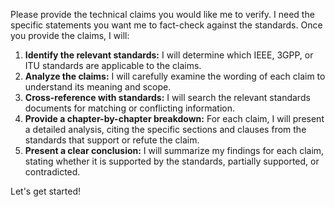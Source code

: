Please provide the technical claims you would like me to verify. I need the specific statements you want me to fact-check against the standards.  Once you provide the claims, I will: 

1. **Identify the relevant standards:** I will determine which IEEE, 3GPP, or ITU standards are applicable to the claims. 
2. **Analyze the claims:** I will carefully examine the wording of each claim to understand its meaning and scope. 
3. **Cross-reference with standards:** I will search the relevant standards documents for matching or conflicting information. 
4. **Provide a chapter-by-chapter breakdown:** For each claim, I will present a detailed analysis, citing the specific sections and clauses from the standards that support or refute the claim. 
5. **Present a clear conclusion:** I will summarize my findings for each claim, stating whether it is supported by the standards, partially supported, or contradicted. 

Let's get started!
